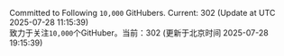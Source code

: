 Committed to Following `10,000` GitHubers. Current: <!-- FOLLOWING_COUNT -->302<!-- FOLLOWING_COUNT --> (Update at UTC <!-- LAST_UPDATED -->2025-07-28 11:15:39<!-- LAST_UPDATED -->)<br>
致力于关注`10,000`个GitHuber。当前：<!-- FOLLOWING_COUNT -->302<!-- FOLLOWING_COUNT --> (更新于北京时间 <!-- LAST_UPDATED_CST -->2025-07-28 19:15:39<!-- LAST_UPDATED_CST -->)

